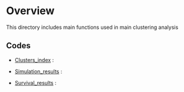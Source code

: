
# Overview

This directory includes main functions used in main clustering analysis

## Codes

- [Clusters_index](https://github.com/ishspsy/MKerW-A/blob/master/Resulting_files/Clusters_index)
: 

- [Simulation_results](https://github.com/ishspsy/MKerW-A/blob/master/Resulting_files/Simulation_results)
: 

- [Survival_results](https://github.com/ishspsy/MKerW-A/blob/master/Resulting_files/Survival_results)
: 






	


